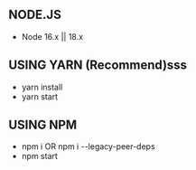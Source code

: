 ## NODE.JS

- Node 16.x || 18.x

## USING YARN (Recommend)sss

- yarn install
- yarn start

## USING NPM

- npm i OR npm i --legacy-peer-deps
- npm start
